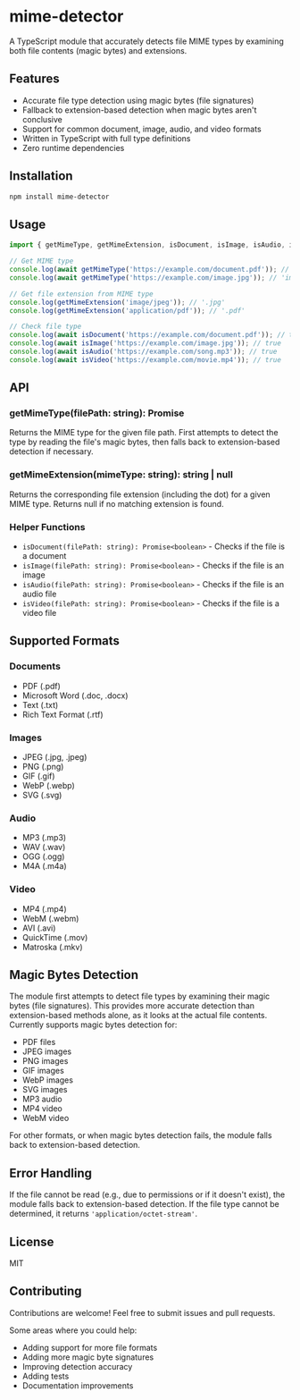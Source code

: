 # mime-detector

A TypeScript module that accurately detects file MIME types by examining both file contents (magic bytes) and extensions.

## Features

-   Accurate file type detection using magic bytes (file signatures)
-   Fallback to extension-based detection when magic bytes aren't conclusive
-   Support for common document, image, audio, and video formats
-   Written in TypeScript with full type definitions
-   Zero runtime dependencies

## Installation

```bash
npm install mime-detector
```

## Usage

```typescript
import { getMimeType, getMimeExtension, isDocument, isImage, isAudio, isVideo } from 'mime-detector';

// Get MIME type
console.log(await getMimeType('https://example.com/document.pdf')); // 'application/pdf'
console.log(await getMimeType('https://example.com/image.jpg')); // 'image/jpeg'

// Get file extension from MIME type
console.log(getMimeExtension('image/jpeg')); // '.jpg'
console.log(getMimeExtension('application/pdf')); // '.pdf'

// Check file type
console.log(await isDocument('https://example.com/document.pdf')); // true
console.log(await isImage('https://example.com/image.jpg')); // true
console.log(await isAudio('https://example.com/song.mp3')); // true
console.log(await isVideo('https://example.com/movie.mp4')); // true
```

## API

### getMimeType(filePath: string): Promise<string>

Returns the MIME type for the given file path. First attempts to detect the type by reading the file's magic bytes, then falls back to extension-based detection if necessary.

### getMimeExtension(mimeType: string): string | null

Returns the corresponding file extension (including the dot) for a given MIME type. Returns null if no matching extension is found.

### Helper Functions

-   `isDocument(filePath: string): Promise<boolean>` - Checks if the file is a document
-   `isImage(filePath: string): Promise<boolean>` - Checks if the file is an image
-   `isAudio(filePath: string): Promise<boolean>` - Checks if the file is an audio file
-   `isVideo(filePath: string): Promise<boolean>` - Checks if the file is a video file

## Supported Formats

### Documents

-   PDF (.pdf)
-   Microsoft Word (.doc, .docx)
-   Text (.txt)
-   Rich Text Format (.rtf)

### Images

-   JPEG (.jpg, .jpeg)
-   PNG (.png)
-   GIF (.gif)
-   WebP (.webp)
-   SVG (.svg)

### Audio

-   MP3 (.mp3)
-   WAV (.wav)
-   OGG (.ogg)
-   M4A (.m4a)

### Video

-   MP4 (.mp4)
-   WebM (.webm)
-   AVI (.avi)
-   QuickTime (.mov)
-   Matroska (.mkv)

## Magic Bytes Detection

The module first attempts to detect file types by examining their magic bytes (file signatures). This provides more accurate detection than extension-based methods alone, as it looks at the actual file contents. Currently supports magic bytes detection for:

-   PDF files
-   JPEG images
-   PNG images
-   GIF images
-   WebP images
-   SVG images
-   MP3 audio
-   MP4 video
-   WebM video

For other formats, or when magic bytes detection fails, the module falls back to extension-based detection.

## Error Handling

If the file cannot be read (e.g., due to permissions or if it doesn't exist), the module falls back to extension-based detection. If the file type cannot be determined, it returns `'application/octet-stream'`.

## License

MIT

## Contributing

Contributions are welcome! Feel free to submit issues and pull requests.

Some areas where you could help:

-   Adding support for more file formats
-   Adding more magic byte signatures
-   Improving detection accuracy
-   Adding tests
-   Documentation improvements
